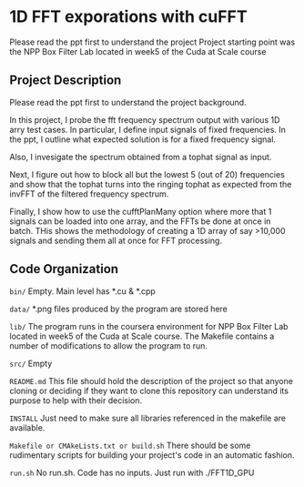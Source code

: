 # 1D FFT exporations with cuFFT
Please read the ppt first to understand the project
Project starting point was the NPP Box Filter Lab located in week5 of the Cuda at Scale course

## Project Description
Please read the ppt first to understand the project background.

In this project, I probe the fft frequency spectrum output with various 1D arry test cases. In particular, I define input signals of fixed frequencies. In the ppt, I outline what expected solution is for a fixed frequency signal.

Also, I invesigate the spectrum obtained from a tophat signal as input.

Next, I figure out how to block all but the lowest 5 (out of 20)  frequencies and show that the tophat turns into the ringing tophat as expected from the invFFT of the filtered frequency spectrum.

Finally, I show how to use the cufftPlanMany option where more that 1 signals can be loaded into one array, and the FFTs be done at once in batch. THis shows the methodology of creating a 1D array of say >10,000 signals and sending them all at once for FFT processing.

## Code Organization

```bin/```
Empty. Main level has *.cu & *.cpp

```data/```
*.png files produced by the program are stored here

```lib/```
The program runs in the coursera environment for NPP Box Filter Lab located in week5 of the Cuda at Scale course. The Makefile contains a number of modifications to allow the program to run.

```src/```
Empty

```README.md```
This file should hold the description of the project so that anyone cloning or deciding if they want to clone this repository can understand its purpose to help with their decision.

```INSTALL```
Just need to  make sure all libraries referenced in the makefile are available.

```Makefile or CMAkeLists.txt or build.sh```
There should be some rudimentary scripts for building your project's code in an automatic fashion.

```run.sh```
No run.sh. Code has no inputs. Just run with ./FFT1D_GPU
